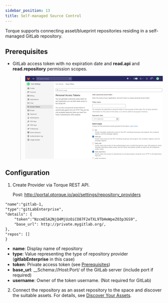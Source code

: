```yaml
---
sidebar_position: 13
title: Self-managed Source Control
---
```


Torque supports connecting asset/blueprint repositories residing in a self-managed GitLab repository. 

## Prerequisites

* GitLab access token with no expiration date and __read.api__ and __read.repository__ permission scopes.
  > ![Locale Dropdown](/img/gitlab-reqs.png)

## Configuration

1. Create Provider via Torque REST API.

   Post: http://portal.qtorque.io/api/settings/repository_providers

  ```{
  "name":"gitlab-1,
  "type":"gitLabEnterprise",
  "details": {
      "token":"NzcmESA2NjQ4MjUzOiCO87F2eTXL9TbHeWpeZO3p3GS9",
      "base_url": http://private.mygitlab.org/,
  },
  "repos": []
}
  ```

   * __name__: Display name of repository
   * __type__: Value representing the type of repository provider (__gitlabEnterprise__ in this case)
   * __token__: Private access token (see [Prerequisites](#prerequisites))
   * __base_url__: __Schema://Host:Port/ of the GitLab server (include port if required)
   * __username__: Owner of the token username. (Not required for GitLab)
  
2. Connect the repository as an asset repository to the space and discover the suitable assets. For details, see [Discover Your Assets](/getting-started/Discover%20Your%20Assets). 



